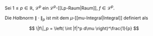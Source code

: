 Sei $1 \le p \in \mathbb{R}$, $\mathcal{L}^p$ ein $\mathcal{L}^p$-[[Lp-Raum|Raum]], $f \in \mathcal{L}^p$.

Die *Halbnorm* $\|\cdot\|_p$ ist mit dem $\mu$-[[mu-Integral|Integral]] definiert als

$$
	\|f\|_p = \left( \int |f|^p d\mu \right)^\frac{1}{p}
$$